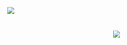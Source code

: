 ![](https://github-readme-stats.vercel.app/api?username=wufeng15226&show_icons=true&count_private=true)
# <div align="center"> <img src="https://stats.justsong.cn/api/leetcode?id=wufeng15226&cn=true"> </div>
